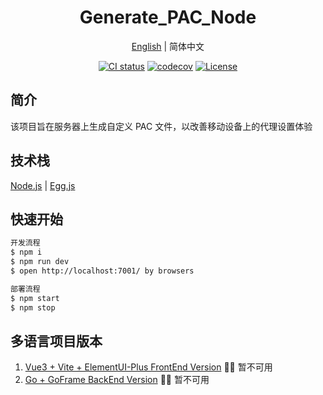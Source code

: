 

<h1 align="center">Generate_PAC_Node</h1>

<div align="center">

[English](./README.md) | 简体中文

[![CI status][github-action-image]][github-action-url] [![codecov][codecov-image]][codecov-url] [![License][License-image]][License-url]


</div>

## 简介
该项目旨在服务器上生成自定义 PAC 文件，以改善移动设备上的代理设置体验
## 技术栈
[Node.js] | [Egg.js]

## 快速开始



```bash
开发流程
$ npm i
$ npm run dev
$ open http://localhost:7001/ by browsers

部署流程
$ npm start
$ npm stop
```


## 多语言项目版本
1. [Vue3 + Vite + ElementUI-Plus FrontEnd Version] 🤷‍♂️ 暂不可用
2. [Go + GoFrame BackEnd Version] 🤷‍♂️ 暂不可用


[Node.js]: https://nodejs.org/
[Egg.js]: https://www.eggjs.org/
[Vue3 + Vite + ElementUI-Plus FrontEnd Version]: https://github.com/rabbit2002/Node_Generate_PAC_Demo
[Go + GoFrame BackEnd Version]: https://github.com/rabbit2002/Node_Generate_PAC_Demo



[github-action-image]: https://github.com/ant-design/ant-design/workflows/%E2%9C%85%20test/badge.svg
[github-action-url]: https://github.com/ant-design/ant-design/actions?query=workflow%3A%22%E2%9C%85+test%22
[codecov-image]: https://img.shields.io/codecov/c/github/ant-design/ant-design/master.svg?style=flat-square
[codecov-url]: https://codecov.io/gh/ant-design/ant-design/branch/master
[fossa-image]: https://app.fossa.io/api/projects/git%2Bgithub.com%2Fant-design%2Fant-design.svg?type=shield
[fossa-url]: https://app.fossa.io/projects/git%2Bgithub.com%2Fant-design%2Fant-design?ref=badge_shield
[License-image]: https://img.shields.io/badge/license-GPL-blue
[License-url]: https://img.shields.io/badge/license-GPL-blue
